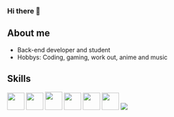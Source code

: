 ### Hi there 👋
<link rel="stylesheet" href="https://cdn.jsdelivr.net/gh/devicons/devicon@v2.15.1/devicon.min.css"> 

## About me

- Back-end developer and student
- Hobbys: Coding, gaming, work out, anime and music

## Skills

<img src="https://cdn.jsdelivr.net/gh/devicons/devicon/icons/cplusplus/cplusplus-original.svg" width="40" height="40"/> <img src="https://cdn.jsdelivr.net/gh/devicons/devicon/icons/csharp/csharp-original.svg" width="40" height="40"/> <img src="https://cdn.jsdelivr.net/gh/devicons/devicon/icons/java/java-original.svg" width="40" height="42"/> <img src="https://cdn.jsdelivr.net/gh/devicons/devicon/icons/php/php-plain.svg" width="40" height="40"/> <img src="https://cdn.jsdelivr.net/gh/devicons/devicon/icons/mysql/mysql-plain.svg" width="40" height="40"/> <img src="https://cdn.jsdelivr.net/gh/devicons/devicon/icons/dot-net/dot-net-original.svg" width="40" height="40"/> <i class="devicon-unity-original-wordmark">
[<img src="https://cdn.jsdelivr.net/gh/devicons/devicon/icons/unity/unity-original-wordmark.svg"/>](https://www.google.com/url?sa=i&url=https%3A%2F%2Fwww.pngitem.com%2Fso%2Funity-logo%2F&psig=AOvVaw2Z1PQbhAaIX2UfJP8tmMyb&ust=1683377127006000&source=images&cd=vfe&ved=0CBEQjRxqFwoTCNDP78-a3v4CFQAAAAAdAAAAABAD)</i>
